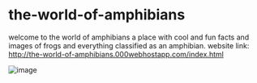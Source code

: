 # the-world-of-amphibians

welcome to the world of amphibians a place with cool and fun facts and images of frogs and everything classified as an amphibian.
website link: http://the-world-of-amphibians.000webhostapp.com/index.html

![image](https://raw.githubusercontent.com/livinonthestreetz/the-world-of-amphibians/main/Assets/logo.png)
